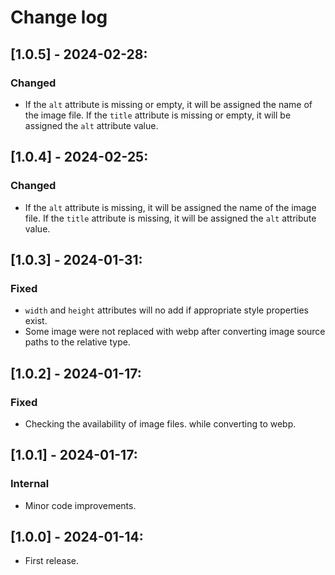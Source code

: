 # Change log

## [1.0.5] - 2024-02-28:
### Changed
- If the `alt` attribute is missing or empty, it will be assigned the name of the image file. If the `title` attribute is missing or empty, it will be assigned the `alt` attribute value.

## [1.0.4] - 2024-02-25:
### Changed
- If the `alt` attribute is missing, it will be assigned the name of the image file. If the `title` attribute is missing, it will be assigned the `alt` attribute value.

## [1.0.3] - 2024-01-31:
### Fixed
- `width` and `height` attributes will no add if appropriate style properties exist.
- Some image were not replaced with webp after converting image source paths to the relative type.

## [1.0.2] - 2024-01-17:
### Fixed
- Checking the availability of image files. while converting to webp.

## [1.0.1] - 2024-01-17:
### Internal
- Minor code improvements.

## [1.0.0] - 2024-01-14:
- First release.
